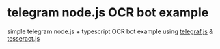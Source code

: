 # telegram node.js OCR bot example
simple telegram node.js + typescript OCR bot example using [telegraf.js](https://github.com/telegraf/telegraf) & [tesseract.js](https://github.com/naptha/tesseract.js)
